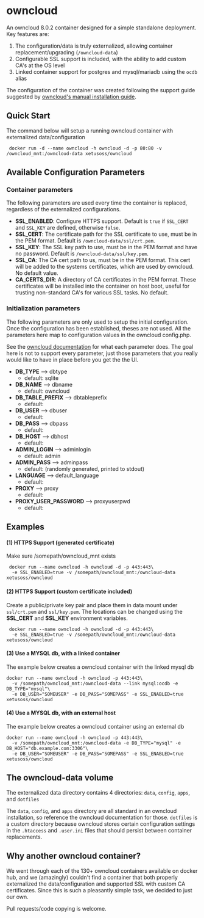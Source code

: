 # owncloud

An owncloud 8.0.2 container designed for a simple standalone deployment. Key features are:

1. The configuration/data is truly externalized, allowing container replacement/upgrading (`/owncloud-data`)
2. Configurable SSL support is included, with the ability to add custom CA's at the OS level
3. Linked container support for postgres and mysql/mariadb using the `ocdb` alias

The configuration of the container was created following the support guide suggested by [owncloud's manual installation guide](https://doc.owncloud.org/server/8.0/admin_manual/).

## Quick Start

The command below will setup a running owncloud container with externalized data/configuration

```
 docker run -d --name owncloud -h owncloud -d -p 80:80 -v /owncloud_mnt:/owncloud-data xetusoss/owncloud
```

## Available Configuration Parameters

### Container parameters

The following parameters are used every time the container is replaced, regardless of the externalized configurations.

* __SSL_ENABLED__: Configure HTTPS support. Default is `true` if `SSL_CERT` and `SSL_KEY` are defined, otherwise `false`.
* __SSL_CERT__: The certificate path for the SSL certificate to use, must be in the PEM format. Default is `/owncloud-data/ssl/crt.pem`.
* __SSL_KEY__: The SSL key path to use, must be in the PEM format and have no password. Default is `/owncloud-data/ssl/key.pem`.
* __SSL_CA__: The CA cert path to us, must be in the PEM format. This cert will be added to the systems certificates, which are used by owncloud. No default value.
* __CA_CERTS_DIR__: A directory of CA certificates in the PEM format. These certificates will be installed into the container on host boot, useful for trusting non-standard CA's for various SSL tasks. No default.

### Initialization parameters

The following parameters are only used to setup the initial configuration. Once the configuration has been established, theses are not used. All the parameters here map to configuration values in the owncloud config.php.

See the [owncloud documentation](https://doc.owncloud.org/server/8.1/admin_manual/configuration_server/config_sample_php_parameters.html) for what each parameter does. The goal here is not to support every parameter, just those parameters
that you really would like to have in place before you get the the UI.

* __DB_TYPE__ --> dbtype
    * default: sqlite
* __DB_NAME__ --> dbname
    * default: owncloud
* __DB_TABLE_PREFIX__ --> dbtableprefix
    * default:
* __DB_USER__ --> dbuser
    * default:
* __DB_PASS__ --> dbpass
    * default:
* __DB_HOST__ --> dbhost
    * default:
* __ADMIN_LOGIN__ --> adminlogin
    * default: admin
* __ADMIN_PASS__ --> adminpass
    * default: (randomly generated, printed to stdout)
* __LANGUAGE__ --> default_language
    * default:
* __PROXY__ --> proxy
    * default:
* __PROXY_USER_PASSWORD__ --> proxyuserpwd
    * default:

## Examples

#### (1) HTTPS Support (generated certificate)
Make sure /somepath/owncloud_mnt exists

```
 docker run --name owncloud -h owncloud -d -p 443:443\
  -e SSL_ENABLED=true -v /somepath/owncloud_mnt:/owncloud-data xetusoss/owncloud
```
#### (2) HTTPS Support (custom certificate included)


Create a public/private key pair and place them in data mount under `ssl/crt.pem` and `ssl/key.pem`. The locations can be changed using the __SSL_CERT__ and __SSL_KEY__ environment variables.

```
 docker run --name owncloud -h owncloud -d -p 443:443\
  -e SSL_ENABLED=true -v /somepath/owncloud_mnt:/owncloud-data xetusoss/owncloud
```

#### (3) Use a MYSQL db, with a linked container

The example below creates a owncloud container with the linked mysql db

```
docker run --name owncloud -h owncloud -p 443:443\
  -v /somepath/owncloud_mnt:/owncloud-data --link mysql:ocdb -e DB_TYPE="mysql"\
  -e DB_USER="SOMEUSER" -e DB_PASS="SOMEPASS" -e SSL_ENABLED=true xetusoss/owncloud
```

#### (4) Use a MYSQL db, with an external host

The example below creates a owncloud container using an external db

```
docker run --name owncloud -h owncloud -p 443:443\
  -v /somepath/owncloud_mnt:/owncloud-data -e DB_TYPE="mysql" -e DB_HOST="db.example.com:3306"\
  -e DB_USER="SOMEUSER" -e DB_PASS="SOMEPASS" -e SSL_ENABLED=true xetusoss/owncloud
```

## The owncloud-data volume

The externalized data directory contains 4 directories: `data`, `config`, `apps`, and `dotfiles`

 The `data`, `config`, and `apps` directory are all standard in an owncloud installation, so reference the owncloud documentation for those. `dotfiles` is a custom directory because owncloud stores certain configuration settings in the `.htaccess` and `.user.ini` files that should persist between container replacements.


## Why another owncloud container?

We went through each of the 130+ owncloud containers available on docker hub, and we (amazingly) couldn't find a container that both properly externalized the data/configuration and supported SSL with custom CA certificates. Since this is such a pleasantly simple task, we decided to just our own.

Pull requests/code copying is welcome.